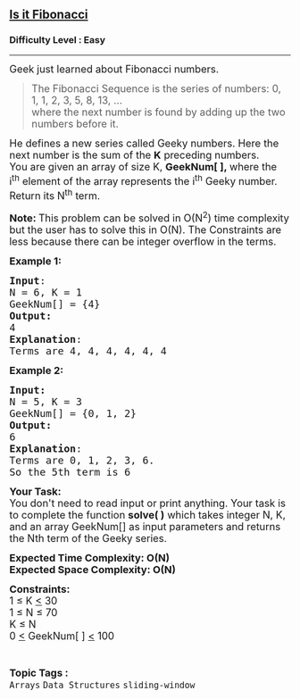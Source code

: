 <h2><a href="https://practice.geeksforgeeks.org/problems/is-it-fibonacci--170647/1?page=1&category=sliding-window&difficulty=Easy&sortBy=submissions">Is it Fibonacci</a></h2><h3>Difficulty Level : Easy</h3><hr><div class="problems_problem_content__Xm_eO"><p><span style="font-size:18px">Geek just learned&nbsp;about Fibonacci numbers. </span></p>

<blockquote>
<p><span style="font-size:18px">The Fibonacci Sequence is the series of numbers:&nbsp;0, 1, 1, 2, 3, 5, 8, 13, ...</span><br>
<span style="font-size:18px">where the next number is found by adding up the two numbers before it.</span></p>
</blockquote>

<p><span style="font-size:18px">He defines a new series called&nbsp;Geeky numbers. Here the next number&nbsp;is the sum of the <strong>K</strong> preceding numbers.<br>
You are given an array of size K,&nbsp;<strong>GeekNum[ ],&nbsp;</strong>where the i<sup>th</sup>&nbsp;element of the array represents the i<sup>th</sup>&nbsp;Geeky&nbsp;number. Return its N<sup>th</sup>&nbsp;term.</span></p>

<p><strong><span style="font-size:18px">Note:&nbsp;</span></strong><span style="font-size:18px">This problem can be solved in O(N<sup>2</sup>) time complexity but the user has to solve this in O(N). The Constraints are less because there can be integer overflow in the terms.</span></p>

<p><span style="font-size:18px"><strong>Example 1:</strong></span></p>

<pre><span style="font-size:18px"><strong>Input</strong>:
N = 6, K = 1
GeekNum[] = {4}
<strong>Output:</strong>&nbsp;
4
<strong>Explanation</strong>: 
Terms are 4, 4, 4, 4, 4, 4</span></pre>

<p><span style="font-size:18px"><strong>Example 2:</strong></span></p>

<pre><span style="font-size:18px"><strong>Input:</strong>
N = 5, K = 3
GeekNum[] = {0, 1, 2}
<strong>Output:&nbsp;
</strong>6
<strong>Explanation</strong>: 
Terms are 0, 1, 2, 3, 6.
So the 5th term is 6</span>
</pre>

<p><span style="font-size:18px"><strong>Your Task:&nbsp;&nbsp;</strong><br>
You don't need to read input or print anything. Your task is to complete the function <strong>solve( )</strong>&nbsp;which takes integer N, K, and an array GeekNum[] as input parameters&nbsp;and returns the Nth term of the Geeky series.</span></p>

<p><span style="font-size:18px"><strong>Expected Time Complexity: O(N)<br>
Expected Space Complexity: O(N)</strong></span></p>

<p><span style="font-size:18px"><strong>Constraints:</strong><br>
1 ≤ K <u>&lt;</u>&nbsp;30<br>
1&nbsp;≤ N&nbsp;≤ 70<br>
K&nbsp;≤ N<br>
0&nbsp;<u>&lt;</u>&nbsp;GeekNum[ ] <u>&lt;</u>&nbsp;100</span></p>
</div><br><p><span style=font-size:18px><strong>Topic Tags : </strong><br><code>Arrays</code>&nbsp;<code>Data Structures</code>&nbsp;<code>sliding-window</code>&nbsp;